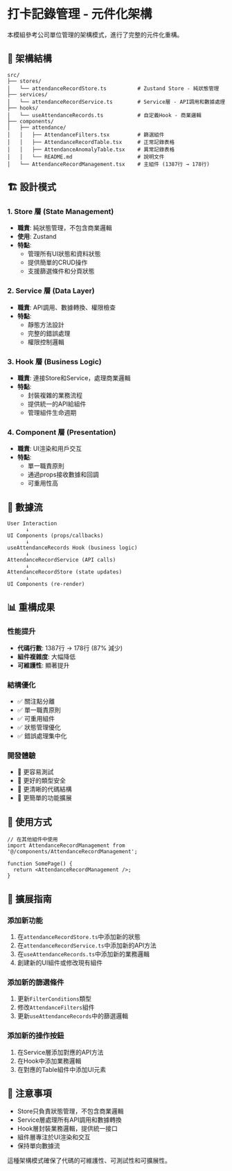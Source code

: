 # 打卡記錄管理 - 元件化架構

本模組參考公司單位管理的架構模式，進行了完整的元件化重構。

## 📁 架構結構

```
src/
├── stores/
│   └── attendanceRecordStore.ts          # Zustand Store - 純狀態管理
├── services/
│   └── attendanceRecordService.ts        # Service層 - API調用和數據處理
├── hooks/
│   └── useAttendanceRecords.ts           # 自定義Hook - 商業邏輯
├── components/
│   ├── attendance/
│   │   ├── AttendanceFilters.tsx         # 篩選組件
│   │   ├── AttendanceRecordTable.tsx     # 正常記錄表格
│   │   ├── AttendanceAnomalyTable.tsx    # 異常記錄表格
│   │   └── README.md                     # 說明文件
│   └── AttendanceRecordManagement.tsx    # 主組件 (1387行 → 178行)
```

## 🏗️ 設計模式

### 1. **Store 層 (State Management)**

- **職責**: 純狀態管理，不包含商業邏輯
- **使用**: Zustand
- **特點**:
  - 管理所有UI狀態和資料狀態
  - 提供簡單的CRUD操作
  - 支援篩選條件和分頁狀態

### 2. **Service 層 (Data Layer)**

- **職責**: API調用、數據轉換、權限檢查
- **特點**:
  - 靜態方法設計
  - 完整的錯誤處理
  - 權限控制邏輯

### 3. **Hook 層 (Business Logic)**

- **職責**: 連接Store和Service，處理商業邏輯
- **特點**:
  - 封裝複雜的業務流程
  - 提供統一的API給組件
  - 管理組件生命週期

### 4. **Component 層 (Presentation)**

- **職責**: UI渲染和用戶交互
- **特點**:
  - 單一職責原則
  - 通過props接收數據和回調
  - 可重用性高

## 🔄 數據流

```
User Interaction
      ↓
UI Components (props/callbacks)
      ↓
useAttendanceRecords Hook (business logic)
      ↓
AttendanceRecordService (API calls)
      ↓
AttendanceRecordStore (state updates)
      ↓
UI Components (re-render)
```

## 📊 重構成果

### 性能提升

- **代碼行數**: 1387行 → 178行 (87% 減少)
- **組件複雜度**: 大幅降低
- **可維護性**: 顯著提升

### 結構優化

- ✅ 關注點分離
- ✅ 單一職責原則
- ✅ 可重用組件
- ✅ 狀態管理優化
- ✅ 錯誤處理集中化

### 開發體驗

- 🔧 更容易測試
- 🔧 更好的類型安全
- 🔧 更清晰的代碼結構
- 🔧 更簡單的功能擴展

## 🚀 使用方式

```tsx
// 在其他組件中使用
import AttendanceRecordManagement from '@/components/AttendanceRecordManagement';

function SomePage() {
  return <AttendanceRecordManagement />;
}
```

## 🔧 擴展指南

### 添加新功能

1. 在`attendanceRecordStore.ts`中添加新的狀態
2. 在`attendanceRecordService.ts`中添加新的API方法
3. 在`useAttendanceRecords.ts`中添加新的業務邏輯
4. 創建新的UI組件或修改現有組件

### 添加新的篩選條件

1. 更新`FilterConditions`類型
2. 修改`AttendanceFilters`組件
3. 更新`useAttendanceRecords`中的篩選邏輯

### 添加新的操作按鈕

1. 在Service層添加對應的API方法
2. 在Hook中添加業務邏輯
3. 在對應的Table組件中添加UI元素

## 📝 注意事項

- Store只負責狀態管理，不包含商業邏輯
- Service層處理所有API調用和數據轉換
- Hook層封裝業務邏輯，提供統一接口
- 組件層專注於UI渲染和交互
- 保持單向數據流

這種架構模式確保了代碼的可維護性、可測試性和可擴展性。
